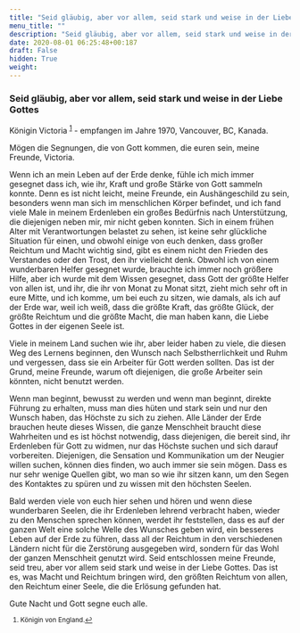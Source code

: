 ```yaml
---
title: "Seid gläubig, aber vor allem, seid stark und weise in der Liebe Gottes"
menu_title: ""
description: "Seid gläubig, aber vor allem, seid stark und weise in der Liebe Gottes"
date: 2020-08-01 06:25:48+00:187
draft: False
hidden: True
weight:
---
```

### Seid gläubig, aber vor allem, seid stark und weise in der Liebe Gottes

Königin Victoria <sup id="a1">[1](#f1)</sup> - empfangen im Jahre 1970, Vancouver, BC, Kanada.

Mögen die Segnungen, die von Gott kommen, die euren sein, meine Freunde, Victoria.

Wenn ich an mein Leben auf der Erde denke, fühle ich mich immer gesegnet dass ich, wie ihr, Kraft und große Stärke von Gott sammeln konnte. Denn es ist nicht leicht, meine Freunde, ein Aushängeschild zu sein, besonders wenn man sich im menschlichen Körper befindet, und ich fand viele Male in meinem Erdenleben ein großes Bedürfnis nach Unterstützung, die diejenigen neben mir, mir nicht geben konnten. Sich in einem frühen Alter mit Verantwortungen belastet zu sehen, ist keine sehr glückliche Situation für einen, und obwohl einige von euch denken, dass großer Reichtum und Macht wichtig sind, gibt es einem nicht den Frieden des Verstandes oder den Trost, den ihr vielleicht denk. Obwohl ich von einem wunderbaren Helfer gesegnet wurde, brauchte ich immer noch größere Hilfe, aber ich wurde mit dem Wissen gesegnet, dass Gott der größte Helfer von allen ist, und ihr, die ihr von Monat zu Monat sitzt, zieht mich sehr oft in eure Mitte, und ich komme, um bei euch zu sitzen, wie damals, als ich auf der Erde war, weil ich weiß, dass die größte Kraft, das größte Glück, der größte Reichtum und die größte Macht, die man haben kann, die Liebe Gottes in der eigenen Seele ist.

Viele in meinem Land suchen wie ihr, aber leider haben zu viele, die diesen Weg des Lernens beginnen, den Wunsch nach Selbstherrlichkeit und Ruhm und vergessen, dass sie ein Arbeiter für Gott werden sollten. Das ist der Grund, meine Freunde, warum oft diejenigen, die große Arbeiter sein könnten, nicht benutzt werden.

Wenn man beginnt, bewusst zu werden und wenn man beginnt, direkte Führung zu erhalten, muss man dies hüten und stark sein und nur den Wunsch haben, das Höchste zu sich zu ziehen. Alle Länder der Erde brauchen heute dieses Wissen, die ganze Menschheit braucht diese Wahrheiten und es ist höchst notwendig, dass diejenigen, die bereit sind, ihr Erdenleben für Gott zu widmen, nur das Höchste suchen und sich darauf vorbereiten. Diejenigen, die Sensation und Kommunikation um der Neugier willen suchen, können dies finden, wo auch immer sie sein mögen. Dass es nur sehr wenige Quellen gibt, wo man so wie ihr sitzen kann, um den Segen des Kontaktes zu spüren und zu wissen mit den höchsten Seelen.

Bald werden viele von euch hier sehen und hören und wenn diese wunderbaren Seelen, die ihr Erdenleben lehrend verbracht haben, wieder zu den Menschen sprechen können, werdet ihr feststellen, dass es auf der ganzen Welt eine solche Welle des Wunsches geben wird, ein besseres Leben auf der Erde zu führen, dass all der Reichtum in den verschiedenen Ländern nicht für die Zerstörung ausgegeben wird, sondern für das Wohl der ganzen Menschheit genutzt wird. Seid entschlossen meine Freunde, seid treu, aber vor allem seid stark und weise in der Liebe Gottes. Das ist es, was Macht und Reichtum bringen wird, den größten Reichtum von allen, den Reichtum einer Seele, die die Erlösung gefunden hat.

Gute Nacht und Gott segne euch alle.
<small>

1. <large id="f1"> Königin von England.[↩](#a1)
